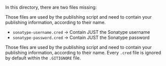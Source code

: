 In this directory, there are two files missing:

Those files are used by the publishing script and need to contain your publishing information, according to their name.

- `sonatype-username.cred` -> Contain JUST the Sonatype username
- `sonatype-password.cred` -> Contain JUST the Sonatype password

Those files are used by the publishing script and need to contain your publishing information, according to their name.
Every `.cred` file is ignored by default within the `.GITIGNORE` file.
